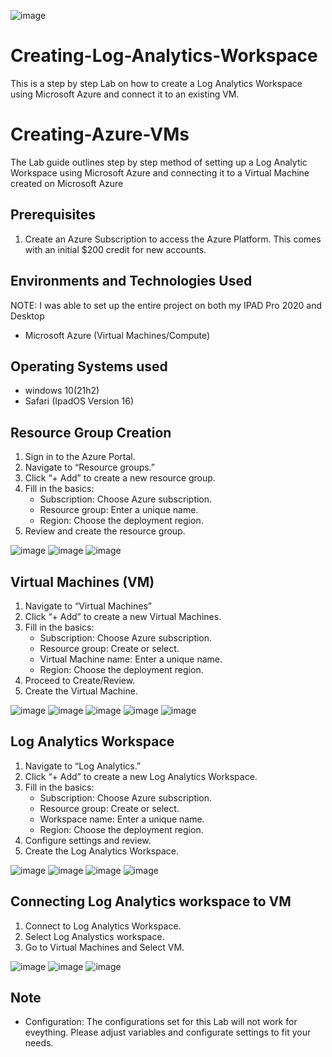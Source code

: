 ![image](https://github.com/Richan21/Creating-Log-Analytics-Workspace/assets/153684298/b78a0ab5-6cee-4395-b921-774100e3f8b9)

# Creating-Log-Analytics-Workspace
This is a step by step Lab on how to create a Log Analytics Workspace using Microsoft Azure and connect it to an existing VM.


<h1>Creating-Azure-VMs</h1>
The Lab guide outlines step by step method of setting up a Log Analytic Workspace using Microsoft Azure and connecting it to a Virtual Machine created on Microsoft Azure<br />


## Prerequisites
1. Create an Azure Subscription to access the Azure Platform. This comes with an initial $200 credit for new accounts.

<h2>Environments and Technologies Used</h2>
NOTE: I was able to set up the entire project on both my IPAD Pro 2020 and Desktop

- Microsoft Azure (Virtual Machines/Compute)

<h2>Operating Systems used</h2>

- windows 10(21h2)
- Safari (IpadOS Version 16)

## Resource Group Creation
1. Sign in to the Azure Portal.
2. Navigate to “Resource groups.”
3. Click “+ Add” to create a new resource group.
4. Fill in the basics:
   - Subscription: Choose Azure subscription.
   - Resource group: Enter a unique name.
   - Region: Choose the deployment region.
5. Review and create the resource group.

![image](https://github.com/Richan21/How-to-Implement-a-SOC-in-AZURE/assets/153684298/793d928e-f636-43bc-8f46-b61191a2fe94)
![image](https://github.com/Richan21/How-to-Implement-a-SOC-in-AZURE/assets/153684298/8208fb19-952d-4345-bc71-26c79d74b0b7)
![image](https://github.com/Richan21/How-to-Implement-a-SOC-in-AZURE/assets/153684298/0fd5d018-52c9-45fa-91b1-4dd2d4c805d7)

## Virtual Machines (VM)
1. Navigate to “Virtual Machines”
2. Click “+ Add” to create a new Virtual Machines.
3. Fill in the basics:
   - Subscription: Choose Azure subscription.
   - Resource group: Create or select.
   - Virtual Machine name: Enter a unique name.
   - Region: Choose the deployment region.
4. Proceed to Create/Review.
6. Create the Virtual Machine.

![image](https://github.com/Richan21/How-to-Implement-a-SOC-in-AZURE/assets/153684298/3a2baf83-9253-4cda-810c-638bb234791c)
![image](https://github.com/Richan21/How-to-Implement-a-SOC-in-AZURE/assets/153684298/6f0ceddc-a6a9-4575-b856-4761ed5a5ea0)
![image](https://github.com/Richan21/How-to-Implement-a-SOC-in-AZURE/assets/153684298/86d47af9-28ed-4f5e-8a35-af6967915736)
![image](https://github.com/Richan21/How-to-Implement-a-SOC-in-AZURE/assets/153684298/d023c5c1-b66f-4317-ba99-851b2891776f)
![image](https://github.com/Richan21/How-to-Implement-a-SOC-in-AZURE/assets/153684298/726c6b5a-c4dc-4e49-ab78-d130428e5d8c)

## Log Analytics Workspace
1. Navigate to “Log Analytics.”
2. Click “+ Add” to create a new Log Analytics Workspace.
3. Fill in the basics:
   - Subscription: Choose Azure subscription.
   - Resource group: Create or select.
   - Workspace name: Enter a unique name.
   - Region: Choose the deployment region.
4. Configure settings and review.
5. Create the Log Analytics Workspace.

![image](https://github.com/Richan21/How-to-Implement-a-SOC-in-AZURE/assets/153684298/c7540f6b-20c0-45fa-8173-7dbea2264f6e)
![image](https://github.com/Richan21/How-to-Implement-a-SOC-in-AZURE/assets/153684298/79f3c74f-d429-4984-a217-1bee30d4b40e)
![image](https://github.com/Richan21/How-to-Implement-a-SOC-in-AZURE/assets/153684298/3c5caa4d-756c-42b4-b83c-d0e250b4ded2)
![image](https://github.com/Richan21/How-to-Implement-a-SOC-in-AZURE/assets/153684298/6e3d026b-6ade-4935-9648-6195e183a51f)

## Connecting Log Analytics workspace to VM
1. Connect to Log Analytics Workspace.
2. Select Log Analystics workspace.
3. Go to Virtual Machines and Select VM.

![image](https://github.com/Richan21/How-to-Implement-a-SOC-in-AZURE/assets/153684298/e67c4b3f-c8dd-47e9-9459-4f0091bae3bb)
![image](https://github.com/Richan21/How-to-Implement-a-SOC-in-AZURE/assets/153684298/77e80804-32f2-456b-9b81-01b87103f855)
![image](https://github.com/Richan21/How-to-Implement-a-SOC-in-AZURE/assets/153684298/d59abb5a-2210-4454-b5b4-6d82bd753ae2)


## Note
- Configuration: The configurations set for this Lab will not work for eveything. Please adjust variables and configurate settings to fit your needs.
  
